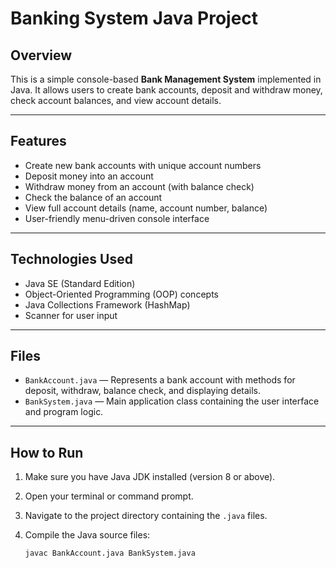 # Banking System Java Project

## Overview

This is a simple console-based **Bank Management System** implemented in Java. It allows users to create bank accounts, deposit and withdraw money, check account balances, and view account details.

---

## Features

- Create new bank accounts with unique account numbers
- Deposit money into an account
- Withdraw money from an account (with balance check)
- Check the balance of an account
- View full account details (name, account number, balance)
- User-friendly menu-driven console interface

---

## Technologies Used

- Java SE (Standard Edition)
- Object-Oriented Programming (OOP) concepts
- Java Collections Framework (HashMap)
- Scanner for user input

---

## Files

- `BankAccount.java` — Represents a bank account with methods for deposit, withdraw, balance check, and displaying details.
- `BankSystem.java` — Main application class containing the user interface and program logic.

---

## How to Run

1. Make sure you have Java JDK installed (version 8 or above).
2. Open your terminal or command prompt.
3. Navigate to the project directory containing the `.java` files.
4. Compile the Java source files:

   ```bash
   javac BankAccount.java BankSystem.java
